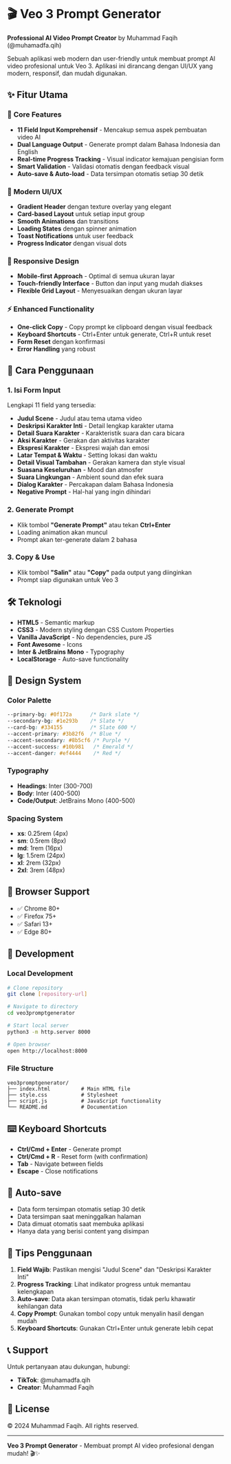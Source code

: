 # 🎬 Veo 3 Prompt Generator

**Professional AI Video Prompt Creator** by Muhammad Faqih (@muhamadfa.qih)

Sebuah aplikasi web modern dan user-friendly untuk membuat prompt AI video profesional untuk Veo 3. Aplikasi ini dirancang dengan UI/UX yang modern, responsif, dan mudah digunakan.

## ✨ Fitur Utama

### 🎯 **Core Features**
- **11 Field Input Komprehensif** - Mencakup semua aspek pembuatan video AI
- **Dual Language Output** - Generate prompt dalam Bahasa Indonesia dan English
- **Real-time Progress Tracking** - Visual indicator kemajuan pengisian form
- **Smart Validation** - Validasi otomatis dengan feedback visual
- **Auto-save & Auto-load** - Data tersimpan otomatis setiap 30 detik

### 🎨 **Modern UI/UX**
- **Gradient Header** dengan texture overlay yang elegant
- **Card-based Layout** untuk setiap input group
- **Smooth Animations** dan transitions
- **Loading States** dengan spinner animation
- **Toast Notifications** untuk user feedback
- **Progress Indicator** dengan visual dots

### 📱 **Responsive Design**
- **Mobile-first Approach** - Optimal di semua ukuran layar
- **Touch-friendly Interface** - Button dan input yang mudah diakses
- **Flexible Grid Layout** - Menyesuaikan dengan ukuran layar

### ⚡ **Enhanced Functionality**
- **One-click Copy** - Copy prompt ke clipboard dengan visual feedback
- **Keyboard Shortcuts** - Ctrl+Enter untuk generate, Ctrl+R untuk reset
- **Form Reset** dengan konfirmasi
- **Error Handling** yang robust

## 🚀 Cara Penggunaan

### 1. **Isi Form Input**
Lengkapi 11 field yang tersedia:
- **Judul Scene** - Judul atau tema utama video
- **Deskripsi Karakter Inti** - Detail lengkap karakter utama
- **Detail Suara Karakter** - Karakteristik suara dan cara bicara
- **Aksi Karakter** - Gerakan dan aktivitas karakter
- **Ekspresi Karakter** - Ekspresi wajah dan emosi
- **Latar Tempat & Waktu** - Setting lokasi dan waktu
- **Detail Visual Tambahan** - Gerakan kamera dan style visual
- **Suasana Keseluruhan** - Mood dan atmosfer
- **Suara Lingkungan** - Ambient sound dan efek suara
- **Dialog Karakter** - Percakapan dalam Bahasa Indonesia
- **Negative Prompt** - Hal-hal yang ingin dihindari

### 2. **Generate Prompt**
- Klik tombol **"Generate Prompt"** atau tekan **Ctrl+Enter**
- Loading animation akan muncul
- Prompt akan ter-generate dalam 2 bahasa

### 3. **Copy & Use**
- Klik tombol **"Salin"** atau **"Copy"** pada output yang diinginkan
- Prompt siap digunakan untuk Veo 3

## 🛠️ Teknologi

- **HTML5** - Semantic markup
- **CSS3** - Modern styling dengan CSS Custom Properties
- **Vanilla JavaScript** - No dependencies, pure JS
- **Font Awesome** - Icons
- **Inter & JetBrains Mono** - Typography
- **LocalStorage** - Auto-save functionality

## 🎨 Design System

### **Color Palette**
```css
--primary-bg: #0f172a      /* Dark slate */
--secondary-bg: #1e293b    /* Slate */
--card-bg: #334155         /* Slate 600 */
--accent-primary: #3b82f6  /* Blue */
--accent-secondary: #8b5cf6 /* Purple */
--accent-success: #10b981   /* Emerald */
--accent-danger: #ef4444    /* Red */
```

### **Typography**
- **Headings**: Inter (300-700)
- **Body**: Inter (400-500)
- **Code/Output**: JetBrains Mono (400-500)

### **Spacing System**
- **xs**: 0.25rem (4px)
- **sm**: 0.5rem (8px)
- **md**: 1rem (16px)
- **lg**: 1.5rem (24px)
- **xl**: 2rem (32px)
- **2xl**: 3rem (48px)

## 📱 Browser Support

- ✅ Chrome 80+
- ✅ Firefox 75+
- ✅ Safari 13+
- ✅ Edge 80+

## 🔧 Development

### **Local Development**
```bash
# Clone repository
git clone [repository-url]

# Navigate to directory
cd veo3promptgenerator

# Start local server
python3 -m http.server 8000

# Open browser
open http://localhost:8000
```

### **File Structure**
```
veo3promptgenerator/
├── index.html          # Main HTML file
├── style.css           # Stylesheet
├── script.js           # JavaScript functionality
└── README.md           # Documentation
```

## ⌨️ Keyboard Shortcuts

- **Ctrl/Cmd + Enter** - Generate prompt
- **Ctrl/Cmd + R** - Reset form (with confirmation)
- **Tab** - Navigate between fields
- **Escape** - Close notifications

## 🔄 Auto-save

- Data form tersimpan otomatis setiap 30 detik
- Data tersimpan saat meninggalkan halaman
- Data dimuat otomatis saat membuka aplikasi
- Hanya data yang berisi content yang disimpan

## 🎯 Tips Penggunaan

1. **Field Wajib**: Pastikan mengisi "Judul Scene" dan "Deskripsi Karakter Inti"
2. **Progress Tracking**: Lihat indikator progress untuk memantau kelengkapan
3. **Auto-save**: Data akan tersimpan otomatis, tidak perlu khawatir kehilangan data
4. **Copy Prompt**: Gunakan tombol copy untuk menyalin hasil dengan mudah
5. **Keyboard Shortcuts**: Gunakan Ctrl+Enter untuk generate lebih cepat

## 📞 Support

Untuk pertanyaan atau dukungan, hubungi:
- **TikTok**: @muhamadfa.qih
- **Creator**: Muhammad Faqih

## 📄 License

© 2024 Muhammad Faqih. All rights reserved.

---

**Veo 3 Prompt Generator** - Membuat prompt AI video profesional dengan mudah! 🎬✨